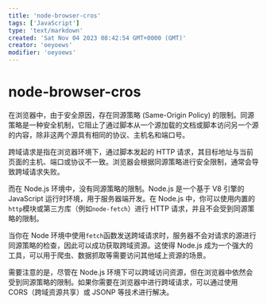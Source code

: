 ```yaml
---
title: 'node-browser-cros'
tags: ['JavaScript']
type: 'text/markdown'
created: 'Sat Nov 04 2023 08:42:54 GMT+0000 (GMT)'
creator: 'oeyoews'
modifier: 'oeyoews'
---
```


# node-browser-cros

在浏览器中，由于安全原因，存在同源策略 (Same-Origin Policy) 的限制。同源策略是一种安全机制，它阻止了通过脚本从一个源加载的文档或脚本访问另一个源的内容，除非这两个源具有相同的协议、主机名和端口号。

跨域请求是指在浏览器环境下，通过脚本发起的 HTTP 请求，其目标地址与当前页面的主机、端口或协议不一致。浏览器会根据同源策略进行安全限制，通常会导致跨域请求失败。

而在 Node.js 环境中，没有同源策略的限制。Node.js 是一个基于 V8 引擎的 JavaScript 运行时环境，用于服务器端开发。在 Node.js 中，你可以使用内置的`http`模块或第三方库（例如`node-fetch`）进行 HTTP 请求，并且不会受到同源策略的限制。

当你在 Node 环境中使用`fetch`函数发送跨域请求时，服务器不会对请求的源进行同源策略的检查，因此可以成功获取跨域资源。这使得 Node.js 成为一个强大的工具，可以用于爬虫、数据抓取等需要访问其他域上资源的场景。

需要注意的是，尽管在 Node.js 环境下可以跨域访问资源，但在浏览器中依然会受到同源策略的限制。如果你需要在浏览器中进行跨域请求，可以通过使用 CORS（跨域资源共享）或 JSONP 等技术进行解决。
